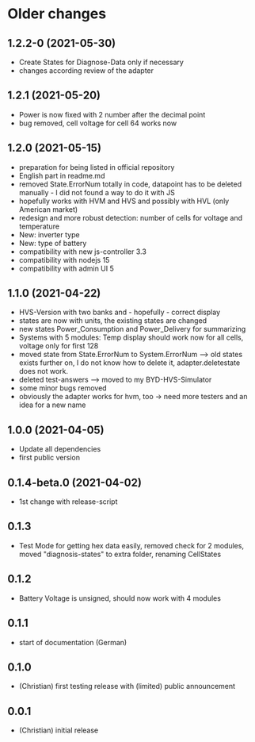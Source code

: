 # Older changes
## 1.2.2-0 (2021-05-30)
* Create States for Diagnose-Data only if necessary
* changes according review of the adapter

## 1.2.1 (2021-05-20)
* Power is now fixed with 2 number after the decimal point
* bug removed, cell voltage for cell 64 works now

## 1.2.0 (2021-05-15)
* preparation for being listed in official repository
* English part in readme.md
* removed State.ErrorNum totally in code, datapoint has to be deleted manually - I did not found a way to do it with JS
* hopefully works with HVM and HVS and possibly with HVL (only American market)
* redesign and more robust detection: number of cells for voltage and temperature
* New: inverter type
* New: type of battery 
* compatibility with new js-controller 3.3
* compatibility with nodejs 15
* compatibility with admin UI 5

## 1.1.0 (2021-04-22)
* HVS-Version with two banks and - hopefully - correct display
* states are now with units, the existing states are changed
* new states Power_Consumption and Power_Delivery for summarizing 
* Systems with 5 modules: Temp display should work now for all cells, voltage only for first 128
* moved state from State.ErrorNum to System.ErrorNum --> old states exists further on, I do not know how to delete it, adapter.deletestate does not work.
* deleted test-answers --> moved to my BYD-HVS-Simulator
* some minor bugs removed
* obviously the adapter works for hvm, too -> need more testers and an idea for a new name

## 1.0.0 (2021-04-05)
* Update all dependencies
* first public version

## 0.1.4-beta.0 (2021-04-02)
* 1st change with release-script

## 0.1.3
- Test Mode for getting hex data easily, removed check for 2 modules, moved "diagnosis-states" to extra folder, renaming CellStates

## 0.1.2
- Battery Voltage is unsigned, should now work with 4 modules

## 0.1.1
- start of documentation (German)

## 0.1.0
- (Christian) first testing release with (limited) public announcement

## 0.0.1
- (Christian) initial release
